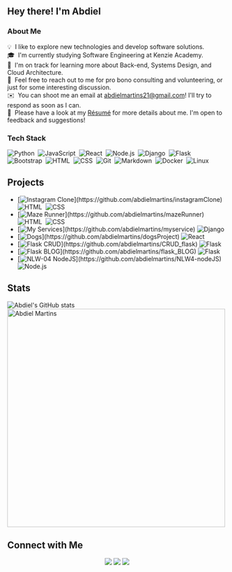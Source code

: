 ## Hey there! I'm Abdiel

### About Me

💡 &nbsp;I like to explore new technologies and develop software solutions.\
🎓 &nbsp;I'm currently studying Software Engineering at Kenzie Academy.\
🌱 &nbsp;I'm on track for learning more about Back-end, Systems Design, and Cloud Architecture.\
💬 &nbsp;Feel free to reach out to me for pro bono consulting and volunteering, or just for some interesting discussion.\
✉️ &nbsp;You can shoot me an email at abdielmartins21@gmail.com! I'll try to respond as soon as I can.\
📄 &nbsp;Please have a look at my [Résumé](https://drive.google.com/file/d/1leuZJ5c5Id2x3dh5PQYDnQLhsQwuBdBQ/view?usp=sharing) for more details about me. I'm open to feedback and suggestions!

### Tech Stack

![Python](https://img.shields.io/badge/-Python-F5F5F5?style=flat&logo=python&logoColor=black)&nbsp;
![JavaScript](https://img.shields.io/badge/-JavaScript-F5F5F5?style=flat&logo=javascript&logoColor=black)&nbsp;
![React](https://img.shields.io/badge/-React-F5F5F5?style=flat&logo=react&logoColor=black)&nbsp;
![Node.js](https://img.shields.io/badge/-Node.js-F5F5F5?style=flat&logo=node.js&logoColor=black)&nbsp;
![Django](https://img.shields.io/badge/-Django-F5F5F5?style=flat&logo=django&logoColor=black)&nbsp;
![Flask](https://img.shields.io/badge/-Flask-F5F5F5?style=flat&logo=flask&logoColor=black)&nbsp;
![Bootstrap](https://img.shields.io/badge/-Bootstrap-F5F5F5?style=flat&logo=bootstrap&logoColor=black)&nbsp;
![HTML](https://img.shields.io/badge/-HTML-F5F5F5?style=flat&logo=HTML5&logoColor=black)&nbsp;
![CSS](https://img.shields.io/badge/-CSS-F5F5F5?style=flat&logo=CSS3&logoColor=black)&nbsp;
![Git](https://img.shields.io/badge/-Git-F5F5F5?style=flat&logo=git&logoColor=black)&nbsp;
![Markdown](https://img.shields.io/badge/-Markdown-F5F5F5?style=flat&logo=markdown&logoColor=black)&nbsp;
![Docker](https://img.shields.io/badge/-Docker-F5F5F5?&logo=Docker&logoColor=black)&nbsp;
![Linux](https://img.shields.io/badge/-Linux-F5F5F5?&logo=Linux&logoColor=black)&nbsp;

## Projects

* [![Instagram Clone](https://img.shields.io/badge/-%20Instagram%20Clone-gray?)](https://github.com/abdielmartins/instagramClone)
  ![HTML](https://img.shields.io/badge/-HTML-F5F5F5?style=flat&logo=HTML5&logoColor=black)&nbsp;
  ![CSS](https://img.shields.io/badge/-CSS-F5F5F5?style=flat&logo=CSS3&logoColor=black)&nbsp;
* [![Maze Runner](https://img.shields.io/badge/-%20Maze%20Runner-gray?)](https://github.com/abdielmartins/mazeRunner)
  ![HTML](https://img.shields.io/badge/-HTML-F5F5F5?style=flat&logo=HTML5&logoColor=black)&nbsp;
  ![CSS](https://img.shields.io/badge/-CSS-F5F5F5?style=flat&logo=CSS3&logoColor=black)&nbsp;
* [![My Services](https://img.shields.io/badge/-%20My%20Services-gray?)](https://github.com/abdielmartins/myservice)
  ![Django](https://img.shields.io/badge/-Django-F5F5F5?style=flat&logo=django&logoColor=black)&nbsp;
* [![Dogs](https://img.shields.io/badge/-%20Dogs-gray?)](https://github.com/abdielmartins/dogsProject)
  ![React](https://img.shields.io/badge/-React-F5F5F5?style=flat&logo=react&logoColor=black)&nbsp;
* [![Flask CRUD](https://img.shields.io/badge/-%20Flask%20Crud-gray?)](https://github.com/abdielmartins/CRUD_flask)
  ![Flask](https://img.shields.io/badge/-Flask-F5F5F5?style=flat&logo=flask&logoColor=black)&nbsp;
* [![Flask BLOG](https://img.shields.io/badge/-%20Flask%20Blog-gray?)](https://github.com/abdielmartins/flask_BLOG)
  ![Flask](https://img.shields.io/badge/-Flask-F5F5F5?style=flat&logo=flask&logoColor=black)&nbsp;
* [![NLW-04 NodeJS](https://img.shields.io/badge/-%20NWL04%20NodeJS-gray?)](https://github.com/abdielmartins/NLW4-nodeJS)
  ![Node.js](https://img.shields.io/badge/-Node.js-F5F5F5?style=flat&logo=node.js&logoColor=black)&nbsp;
  
## Stats

![Abdiel's GitHub stats](https://github-readme-stats.vercel.app/api/?username=abdielmartins&show_icons=true&title_color=fff&icon_color=79ff97&text_color=9f9f9f&bg_color=151515)
<img align="center" width=500 src="https://github-readme-stats.vercel.app/api/top-langs/?username=abdielmartins&layout=compact&show_icons=true&title_color=fff&icon_color=79ff97&text_color=9f9f9f&bg_color=151515" alt="Abdiel Martins" />

## Connect with Me

<p align="center">
<a href="https://www.linkedin.com/in/abdiel-martins/"><img src="https://img.shields.io/badge/-Abdiel%20Martins-0077B5?style=flat&logo=Linkedin&logoColor=white"/></a>
<a href="mailto:abdielmartins21@gmail.com"><img src="https://img.shields.io/badge/-abdielmartins21@gmail.com-D14836?style=flat&logo=Gmail&logoColor=white"/></a>
<a href="https://instagram.com/abdiverso"><img src="https://img.shields.io/badge/-@abdiverso_-E4405F?style=flat&logo=Instagram&logoColor=white"/></a>
</p>


